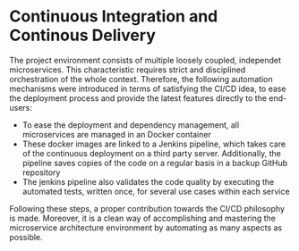 # Continuous Integration and Continous Delivery
The project environment consists of multiple loosely coupled, independet microservices. This characteristic requires strict and disciplined orchestration of the whole context.
Therefore, the following automation mechanisms were introduced in terms of satisfying the CI/CD idea, to ease the deployment process and provide the latest features directly to the end-users:
* To ease the deployment and dependency management, all microservices are managed in an Docker container
* These docker images are linked to a Jenkins pipeline, which takes care of the continuous deployment on a third party server. Additionally, the
pipeline saves copies of the code on a regular basis in a backup GitHub repository
* The jenkins pipeline also validates the code quality by executing the automated tests, written once, for several use cases within each service

Following these steps, a proper contribution towards the CI/CD philosophy is made. Moreover, it is a clean way of accomplishing and mastering the microservice architecture environment by automating as many aspects as possible.
